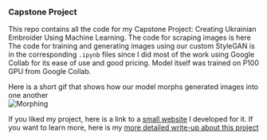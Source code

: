 ### Capstone Project

This repo contains all the code for my Capstone Project: Creating Ukrainian Embroider Using Machine Learning.
The code for scraping images is here
The code for training and generating images using our custom StyleGAN is in the corresponding `.ipynb` files since I did most of the work using Google Collab for its ease of use and good pricing.
Model itself was trained on P100 GPU from Google Collab.

Here is a short gif that shows how our model morphs generated images into one another  
![Morphing](https://uploads-ssl.webflow.com/63f985400eeb1b7d72a595c3/6423dd0d1b1cd8196228e841_movie%20(5)%20(1).gif) 

If you liked my project, here is a link to a [small website](https://uaembroidery.com) I developed for it.
If you want to learn more, here is my [more detailed write-up about this project](https://docs.google.com/document/d/12WsFBJbssxowL_cZ4pwF6HJBwfjldNB9ojghFpIFpPI/edit?usp=sharing)
